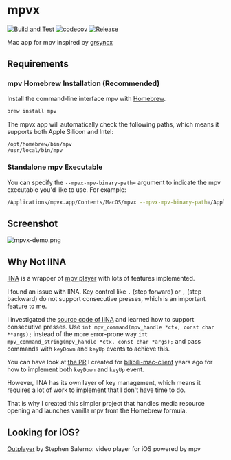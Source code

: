 # mpvx

[![Build and Test](https://github.com/HackingGate/mpvx/actions/workflows/test-and-coverage.yml/badge.svg)](https://github.com/HackingGate/mpvx/actions/workflows/test-and-coverage.yml)
[![codecov](https://codecov.io/gh/HackingGate/mpvx/graph/badge.svg?token=TVGJ0H9CTZ)](https://codecov.io/gh/HackingGate/mpvx)
[![Release](https://github.com/HackingGate/mpvx/workflows/Release/badge.svg)](https://github.com/HackingGate/mpvx/releases)

Mac app for mpv inspired by [grsyncx](https://github.com/username0x0a/grsyncx)

## Requirements

### mpv Homebrew Installation (Recommended)

Install the command-line interface mpv with [Homebrew](https://brew.sh).

```bash
brew install mpv
```

The mpvx app will automatically check the following paths, which means it supports both Apple Silicon and Intel:

```text
/opt/homebrew/bin/mpv
/usr/local/bin/mpv
```

### Standalone mpv Executable

You can specify the `--mpvx-mpv-binary-path=` argument to indicate the mpv executable you'd like to use. For example:

```bash
/Applications/mpvx.app/Contents/MacOS/mpvx --mpvx-mpv-binary-path=/Applications/mpv.app/Contents/MacOS/mpv
```

## Screenshot

![mpvx-demo.png](https://raw.githubusercontent.com/HackingGate/mpvx/master/assets/mpvx-demo.png)

## Why Not IINA

[IINA](https://iina.io) is a wrapper of [mpv player](https://mpv.io) with lots of features implemented.

I found an issue with IINA. Key control like `.` (step forward) or `,` (step backward) do not support consecutive presses, which is an important feature to me.

I investigated the [source code of IINA](https://github.com/iina/iina) and learned how to support consecutive presses. Use `int mpv_command(mpv_handle *ctx, const char **args);` instead of the more error-prone way `int mpv_command_string(mpv_handle *ctx, const char *args);` and pass commands with `keyDown` and `keyUp` events to achieve this.

You can have look at [the PR](https://github.com/typcn/bilibili-mac-client/pull/163/files) I created for [bilibili-mac-client](https://github.com/typcn/bilibili-mac-client) years ago for how to implement both `keyDown` and `keyUp` event.

However, IINA has its own layer of key management, which means it requires a lot of work to implement that I don't have time to do.

That is why I created this simpler project that handles media resource opening and launches vanilla mpv from the Homebrew formula.

## Looking for iOS?

[Outplayer](https://outplayer.app/) by Stephen Salerno: video player for iOS powered by mpv
